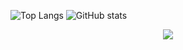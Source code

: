 ![Top Langs](https://github-readme-stats.vercel.app/api/top-langs/?username=0x7C2f&theme=tokyonight)
![GitHub stats](https://github-readme-stats.vercel.app/api?username=0x7C2f&show_icons=true&theme=tokyonight)
<p align="center">
  <img src="https://github.com/0x7C2f/0x7C2f.github.io/blob/main/images/uploads/profile_picture.gif">
</p>
